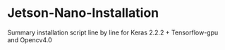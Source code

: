 # Jetson-Nano-Installation
Summary installation script line by line for Keras 2.2.2 + Tensorflow-gpu and Opencv4.0
